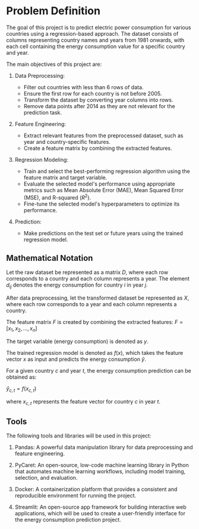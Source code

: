 # Problem Definition

The goal of this project is to predict electric power consumption for various countries using a regression-based approach. The dataset consists of columns representing country names and years from 1981 onwards, with each cell containing the energy consumption value for a specific country and year.

The main objectives of this project are:
1. Data Preprocessing:
   - Filter out countries with less than 6 rows of data.
   - Ensure the first row for each country is not before 2005.
   - Transform the dataset by converting year columns into rows.
   - Remove data points after 2014 as they are not relevant for the prediction task. 

2. Feature Engineering:
   - Extract relevant features from the preprocessed dataset, such as year and country-specific features.
   - Create a feature matrix by combining the extracted features.

3. Regression Modeling:
   - Train and select the best-performing regression algorithm using the feature matrix and target variable.
   - Evaluate the selected model's performance using appropriate metrics such as Mean Absolute Error (MAE), Mean Squared Error (MSE), and R-squared ($R^2$). 
   - Fine-tune the selected model's hyperparameters to optimize its performance.

4. Prediction:
   - Make predictions on the test set or future years using the trained regression model.

## Mathematical Notation

Let the raw dataset be represented as a matrix $D$, where each row corresponds to a country and each column represents a year. The element $d_{ij}$ denotes the energy consumption for country $i$ in year $j$.

After data preprocessing, let the transformed dataset be represented as $X$, where each row corresponds to a year and each column represents a country.

The feature matrix $F$ is created by combining the extracted features:
$F = [x_1, x_2, \ldots, x_n]$

The target variable (energy consumption) is denoted as $y$.

The trained regression model is denoted as $f(x)$, which takes the feature vector $x$ as input and predicts the energy consumption $\hat{y}$.

For a given country $c$ and year $t$, the energy consumption prediction can be obtained as:

$\hat{y}_{c,t} = f(x_{c,t})$

where $x_{c,t}$ represents the feature vector for country $c$ in year $t$. 

## Tools

The following tools and libraries will be used in this project:

1. Pandas: A powerful data manipulation library for data preprocessing and feature engineering.

2. PyCaret: An open-source, low-code machine learning library in Python that automates machine learning workflows, including model training, selection, and evaluation. 

3. Docker: A containerization platform that provides a consistent and reproducible environment for running the project.

4. Streamlit: An open-source app framework for building interactive web applications, which will be used to create a user-friendly interface for the energy consumption prediction project.
